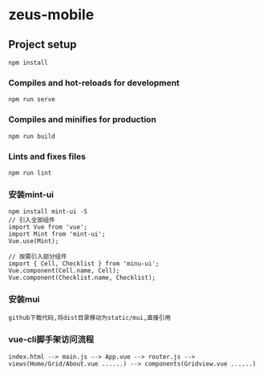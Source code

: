 # zeus-mobile

## Project setup
```
npm install
```

### Compiles and hot-reloads for development
```
npm run serve
```

### Compiles and minifies for production
```
npm run build
```

### Lints and fixes files
```
npm run lint
```



### 安装mint-ui
```
npm install mint-ui -S
// 引入全部组件
import Vue from 'vue';
import Mint from 'mint-ui';
Vue.use(Mint);

// 按需引入部分组件
import { Cell, Checklist } from 'minu-ui';
Vue.component(Cell.name, Cell);
Vue.component(Checklist.name, Checklist);
```

### 安装mui
```
github下载代码,将dist目录移动为static/mui,直接引用
```
### vue-cli脚手架访问流程
```
index.html --> main.js --> App.vue --> router.js --> views(Home/Grid/About.vue ......) --> components(Gridview.vue ......)
```
